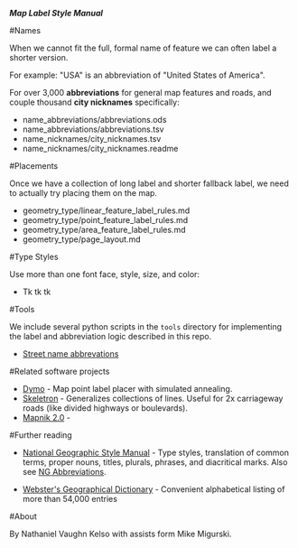 ***Map Label Style Manual***

#Names

When we cannot fit the full, formal name of feature we can often label a shorter version.

For example: "USA" is an abbreviation of "United States of America".

For over 3,000 **abbreviations** for general map features and roads, and couple thousand **city nicknames** specifically:

* name_abbreviations/abbreviations.ods
* name_abbreviations/abbreviations.tsv
* name_nicknames/city_nicknames.tsv
* name_nicknames/city_nicknames.readme

#Placements

Once we have a collection of long label and shorter fallback label, we need to actually try placing them on the map.

* geometry_type/linear_feature_label_rules.md
* geometry_type/point_feature_label_rules.md
* geometry_type/area_feature_label_rules.md
* geometry_type/page_layout.md

#Type Styles

Use more than one font face, style, size, and color:

* Tk tk tk

#Tools

We include several python scripts in the `tools` directory for implementing the label and abbreviation logic described in this repo.

* [Street name abbrevations](https://github.com/nvkelso/map-label-style-manual/tree/master/tools/street_names)

#Related software projects

* [Dymo](https://github.com/migurski/Dymo) - Map point label placer with simulated annealing.
* [Skeletron](https://github.com/migurski/Skeletron) - Generalizes collections of lines. Useful for 2x carriageway roads (like divided highways or boulevards). 
* [Mapnik 2.0](http://mapnik.org/news/2011/07/13/new_text_placement_system/) - 

#Further reading

* [National Geographic Style Manual](http://stylemanual.ngs.org/home/F/foreign-terms) - Type styles, translation of common terms, proper nouns, titles, plurals, phrases, and diacritical marks. Also see [NG Abbreviations](http://stylemanual.ngs.org/home/A/abbreviation).

* [Webster's Geographical Dictionary](http://www.merriam-webster.com/cgi-bin/book.pl?geog.htm&9) - Convenient alphabetical listing of more than 54,000 entries

#About

By Nathaniel Vaughn Kelso with assists form Mike Migurski.